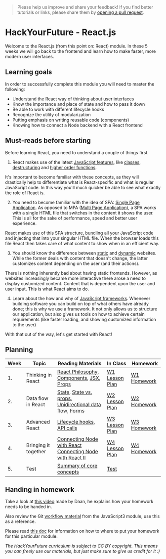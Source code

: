 > Please help us improve and share your feedback! If you find better tutorials
> or links, please share them by [opening a pull request](https://github.com/HackYourFuture/React/pulls).

# HackYourFuture - React.js

Welcome to the React.js (from this point on: React) module. In these 5 weeks we will go back to the frontend and learn how to make faster, more modern user interfaces.

## Learning goals

In order to successfully complete this module you will need to master the following:

- Understand the React way of thinking about user interfaces
- Know the importance and place of state and how to pass it down
- Be able to work with different lifecycle hooks
- Recognize the utility of modularization
- Putting emphasis on writing reusable code (components)
- Knowing how to connect a Node backend with a React frontend

## Must-reads before starting

Before learning React, you need to understand a couple of things first.

1. React makes use of the latest [JavaScript features](https://www.youtube.com/watch?v=NCwa_xi0Uuc), like [classes](https://medium.com/beginners-guide-to-mobile-web-development/javascript-introduction-to-es6-classes-ecb2db9fe985), [destructuring](https://codeburst.io/es6-destructuring-the-complete-guide-7f842d08b98f) and [higher order functions](https://www.sitepoint.com/higher-order-functions-javascript/).

It's important to become familiar with these concepts, as they will drastically help to differentiate what is React-specific and what is regular JavaScript code. In this way you'll much quicker be able to see what exactly the role of React is.

2. You need to become familiar with the idea of SPA: [Single Page Application](https://www.youtube.com/watch?v=wlVmmsMD28w). As opposed to MPA ([Multi Page Application](https://medium.com/@goldybenedict/single-page-applications-vs-multiple-page-applications-do-you-really-need-an-spa-cf60825232a3)), a SPA works with a single HTML file that switches in the content it shows the user. This is all for the sake of performance, speed and better user experience.

React makes use of this SPA structure, bundling all your JavaScript code and injecting that into your singular HTML file. When the browser loads this file React then takes care of what content to show when in an efficient way.

3. You should know the difference between [static](https://www.webnots.com/basics-of-a-static-website/) and [dynamic](https://www.webnots.com/basics-of-dynamic-websites/) websites. While the former deals with content that doesn't change, the latter customizes content depending on the user (and their actions).

There is nothing inherently bad about having static frontends. However, as websites increasingly became more interactive there arose a need to display customized content. Content that is dependent upon the user and user input. This is what React aims to do.

4. Learn about the how and why of [JavaScript frameworks](https://medium.com/dailyjs/the-deepest-reason-why-modern-javascript-frameworks-exist-933b86ebc445). Whenever building software you can build on top of what others have already done; this is why we use a framework. It not only allows us to structure our application, but also gives us tools on how to achieve certain requirements (like faster loading, and showing customized information to the user)

With that out of the way, let's get started with React!

## Planning

| Week                                                                                                                                                                                                                                                                                                      | Topic                                                          | Reading Materials                                                                                                                                                                                                                                                                                                                                                                                                     | In Class                                                       | Homework                                             |
| --------------------------------------------------------------------------------------------------------------------------------------------------------------------------------------------------------------------------------------------------------------------------------------------------------- | -------------------------------------------------------------- | --------------------------------------------------------------------------------------------------------------------------------------------------------------------------------------------------------------------------------------------------------------------------------------------------------------------------------------------------------------------------------------------------------------------- | -------------------------------------------------------------- | ---------------------------------------------------- |
| 1.                                                                                                                                                                                                                                                                                                        | Thinking in React  | [React Philosophy](https://reallifeprogramming.com/react-philosophy-e8cdea991599), [Components](https://medium.com/the-andela-way/understanding-react-components-37f841c1f3bb), [JSX](https://reactgo.com/learn-react-jsx-detailed/), [Props](https://www.robinwieruch.de/react-pass-props-to-component/) | [W1 Lesson Plan](documentation/lesson-plans/W1-lesson-plan.md) | [W1 Homework](documentation/homework/W1-homework.md)                                                                                                                                                                                                                                                                                                                                                                  |
| 2.                                                                                                                                                                                                                                                                                                        | Data flow in React                                             | [State](https://medium.com/the-andela-way/understanding-the-fundamentals-of-state-in-react-79c711be677f), [State vs. props](https://codeburst.io/react-state-vs-props-explained-51beebd73b21), [Unidirectional data flow](https://medium.com/@lizdenhup/understanding-unidirectional-data-flow-in-react-3e3524c09d8e), [Forms](https://medium.com/@agoiabeladeyemi/the-complete-guide-to-forms-in-react-d2ba93f32825) | [W2 Lesson Plan](documentation/lesson-plans/W2-lesson-plan.md) | [W2 Homework](documentation/homework/W2-homework.md) |
| 3.                                                                                                                                                                                                                                                                                                        | Advanced React                                                 | [Lifecycle hooks](https://blog.pusher.com/beginners-guide-react-component-lifecycle/), [API calls](https://blog.hellojs.org/fetching-api-data-with-react-js-460fe8bbf8f2)                                                                                                                                                                                                                                             | [W3 Lesson Plan](documentation/lesson-plans/W3-lesson-plan.md) | [W3 Homework](documentation/homework/W3-homework.md) |
| 4.                                                                                                                                                                                                                                                                                                        | Bringing it together                                           | [Connecting Node with React](https://medium.freecodecamp.org/how-to-make-create-react-app-work-with-a-node-backend-api-7c5c48acb1b0) [Connecting Node with React II](https://hackernoon.com/how-to-combine-a-nodejs-back-end-with-a-reactjs-front-end-app-ea9b24715032)                                                                                                                                               | [W4 Lesson Plan](documentation/lesson-plans/W4-lesson-plan.md) | [W4 Homework](documentation/homework/W4-homework.md) |
| 5.                                                                                                                                                                                                                                                                                                        | Test                                                           | [Summary of core concepts](https://medium.com/@madhupathy/learn-basics-of-react-js-in-3-minutes-a94cbc6f02c8)                                                                                                                                                                                                                                                                                                         |   [Test](documentation/homework/test.md)                                                             |                                                      |

## Handing in homework

Take a look at [this video](https://www.youtube.com/watch?v=-o0yomUVVpU&index=2&list=PLVYDhqbgYpYUGxRdtQdYVE5Q8h3bt6SIA) made by Daan, he explains how your homework needs to be handed in.

Also review the Git [workflow material](https://github.com/HackYourFuture/Git/blob/master/Lecture-3.md) from the JavaScript3 module, use this as a reference.

Please read [this doc](homework-submission/HOMEWORK.md) for information on how to where to put your homework for this particular module.

_The HackYourFuture curriculum is subject to CC BY copyright. This means you can freely use our materials, but just make sure to give us credit for it :)_
